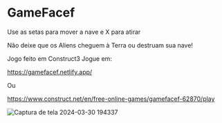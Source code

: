 # GameFacef
Use as setas para mover a nave e X para atirar

Não deixe que os Aliens cheguem à Terra ou destruam sua nave!


Jogo feito em Construct3
Jogue em:

https://gamefacef.netlify.app/

Ou

https://www.construct.net/en/free-online-games/gamefacef-62870/play

![Captura de tela 2024-03-30 194337](https://github.com/pagfrare/GameFacef/assets/109170339/5da3c977-0731-4343-a6d9-eae97bffd92d)
